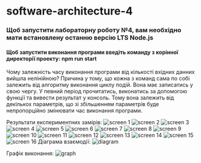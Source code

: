 # software-architecture-4

### Щоб запустити лабораторну роботу №4, вам необхідно мати встановлену останню версію LTS Node.js

#### Щоб запустити виконання програми введіть команду з корінної директорії проекту: npm run start

Чому залежність часу виконання програми від кількості вхідних данних вийшла нелінійною?
Причина у тому, що кожна з команд сама по собі залежить від алгоритму виконання циклу подій.
Вона має записатись у свою чергу. У певний період прочитатись, виконатись за допомогою функції та вивести результат у консоль.
Тому вона залежить від декількох параметрів, що зі збільшенням параметрів буде непропорційно змінювати час виконання програми.

Результати експериментних замірів:
![screen 1](https://github.com/ddynikov/software-architecturergr/blob/lab4_task/assets/1.jpg)
![screen 2](https://github.com/ddynikov/software-architecturergr/blob/lab4_task/assets/2.jpg)
![screen 3](https://github.com/ddynikov/software-architecturergr/blob/lab4_task/assets/3.jpg)
![screen 4](https://github.com/ddynikov/software-architecturergr/blob/lab4_task/assets/4.jpg)
![screen 5](https://github.com/ddynikov/software-architecturergr/blob/lab4_task/assets/5.jpg)
![screen 6](https://github.com/ddynikov/software-architecturergr/blob/lab4_task/assets/6.jpg)
![screen 7](https://github.com/ddynikov/software-architecturergr/blob/lab4_task/assets/7.jpg)
![screen 8](https://github.com/ddynikov/software-architecturergr/blob/lab4_task/assets/8.jpg)
![screen 9](https://github.com/ddynikov/software-architecturergr/blob/lab4_task/assets/9.jpg)
![screen 10](https://github.com/ddynikov/software-architecturergr/blob/lab4_task/assets/10.jpg)
![screen 11](https://github.com/ddynikov/software-architecturergr/blob/lab4_task/assets/11.jpg)
![screen 12](https://github.com/ddynikov/software-architecturergr/blob/lab4_task/assets/12.jpg)
![screen 13](https://github.com/ddynikov/software-architecturergr/blob/lab4_task/assets/13.jpg)
![screen 14](https://github.com/ddynikov/software-architecturergr/blob/lab4_task/assets/14.jpg)
![screen 15](https://github.com/ddynikov/software-architecturergr/blob/lab4_task/assets/15.jpg)
![screen 16](https://github.com/ddynikov/software-architecturergr/blob/lab4_task/assets/16.jpg)
Діаграма взаємодії:
![diagram](https://github.com/ddynikov/software-architecturergr/blob/lab4_task/assets/%D0%B4%D1%96%D0%B0%D0%B3%D1%80%D0%B0%D0%BC%D0%B0%20%D0%B2%D0%B7%D0%B0%D1%94%D0%BC%D0%BE%D0%B4%D1%96%D1%97.png)

Графік виконання:
![graph](https://github.com/ddynikov/software-architecturergr/blob/lab4_task/assets/17.png)
